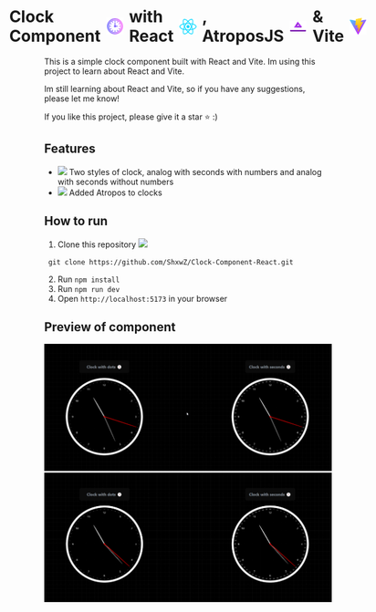 # <div style="display: flex; flex-direction:row; justify-content:center;place-items: center; gap:10px">Clock Component <img src='./src/assets/clock.svg' width='30'> with React <img src='./src/assets/react.svg' width='30'>, AtroposJS <img src='./src/assets/atropos.svg' width='30'> & Vite <img src='./src/assets/vite.svg' width='30'></div>



This is a simple clock component built with React and Vite.
Im using this project to learn about React and Vite.

Im still learning about React and Vite, so if you have any suggestions, please let me know!

If you like this project, please give it a star ⭐ :)

## Features

- ![](https://cdn.jsdelivr.net/gh/Readme-Workflows/Readme-Icons@main/icons/octicons/ApprovedChanges.svg) Two styles of clock, analog with seconds with numbers and analog with seconds without numbers 
- ![](https://cdn.jsdelivr.net/gh/Readme-Workflows/Readme-Icons@main/icons/octicons/ApprovedChanges.svg) Added Atropos to clocks

## How to run
 
1. Clone this repository ![](https://cdn.jsdelivr.net/gh/Readme-Workflows/Readme-Icons@main/icons/octicons/ForkedRepository.svg)

```
 git clone https://github.com/ShxwZ/Clock-Component-React.git
```


2. Run `npm install`
3. Run `npm run dev`
4. Open `http://localhost:5173` in your browser

## Preview of component

![Preview of component](./preview_animation.webp)
![Preview of component](./preview.webp)
